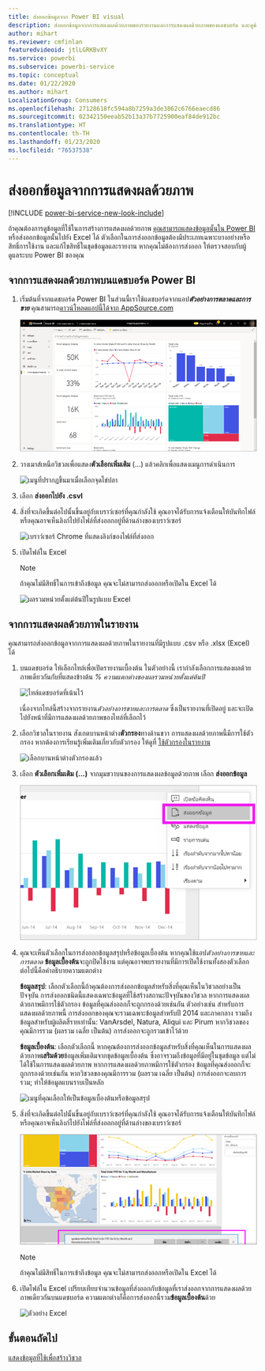 ```yaml
---
title: ส่งออกข้อมูลจาก Power BI visual
description: ส่งออกข้อมูลจากการแสดงผลด้วยภาพของรายงานและการแสดงผลด้วยภาพของแดชบอร์ด และดูข้อมูลนั้นใน Excel
author: mihart
ms.reviewer: cmfinlan
featuredvideoid: jtlLGRKBvXY
ms.service: powerbi
ms.subservice: powerbi-service
ms.topic: conceptual
ms.date: 01/22/2020
ms.author: mihart
LocalizationGroup: Consumers
ms.openlocfilehash: 27128618fc594a8b7259a3de3862c6766eaecd86
ms.sourcegitcommit: 02342150eeab52b13a37b7725900eaf84de912bc
ms.translationtype: HT
ms.contentlocale: th-TH
ms.lasthandoff: 01/23/2020
ms.locfileid: "76537538"
---
```

# <a name="export-data-from-a-visual"></a>ส่งออกข้อมูลจากการแสดงผลด้วยภาพ

[!INCLUDE [power-bi-service-new-look-include](../includes/power-bi-service-new-look-include.md)]

ถ้าคุณต้องการดูข้อมูลที่ใช้ในการสร้างการแสดงผลด้วยภาพ [คุณสามารถแสดงข้อมูลนั้นใน Power BI](end-user-show-data.md) หรือส่งออกข้อมูลนั้นไปยัง Excel ได้ ตัวเลือกในการส่งออกข้อมูลต้องมีประเภทเฉพาะบางอย่างหรือสิทธิ์การใช้งาน และแก้ไขสิทธิ์ในชุดข้อมูลและรายงาน หากคุณไม่ต้องการส่งออก ให้ตรวจสอบกับผู้ดูแลระบบ Power BI ของคุณ 

## <a name="from-a-visual-on-a-power-bi-dashboard"></a>จากการแสดงผลด้วยภาพบนแดชบอร์ด Power BI

1. เริ่มต้นที่จากแดชบอร์ด Power BI ในส่วนนี้เราใช้แดชบอร์ดจากแอป***ตัวอย่างการตลาดและการขาย*** คุณสามารถ[ดาวน์โหลดแอปนี้ได้จาก AppSource.com](https://appsource.microsoft.com/product/power-bi/microsoft-retail-analysis-sample.salesandmarketingsample-preview?flightCodes=e2b06c7a-a438-4d99-9eb6-4324ce87f282)

    ![เพิ่มแดชบอร์ด](media/end-user-export/power-bi-dashboards.png)

2. วางเมาส์เหนือวิชวลเพื่อแสดง**ตัวเลือกเพิ่มเติม** (...) แล้วคลิกเพื่อแสดงเมนูการดำเนินการ

    ![เมนูที่ปรากฏขึ้นมาเมื่อเลือกจุดไข่ปลา](media/end-user-export/power-bi-options-menu.png)

3. เลือก **ส่งออกไปยัง .csvl**

4. สิ่งที่จะเกิดขึ้นต่อไปนั้นขึ้นอยู่กับเบราว์เซอร์ที่คุณกำลังใช้ คุณอาจได้รับการแจ้งเตือนให้บันทึกไฟล์หรือคุณอาจเห็นลิงก์ไปยังไฟล์ที่ส่งออกอยู่ที่ด้านล่างของเบราว์เซอร์ 

    ![เบราว์เซอร์ Chrome ที่แสดงลิงก์ของไฟล์ที่ส่งออก](media/end-user-export/power-bi-dashboard-exports.png)

5. เปิดไฟล์ใน Excel 

    > [!NOTE]
    > ถ้าคุณไม่มีสิทธิ์ในการเข้าถึงข้อมูล คุณจะไม่สามารถส่งออกหรือเปิดใน Excel ได้  

    ![ผลรวมหน่วยตั้งแต่ต้นปีในรูปแบบ Excel](media/end-user-export/power-bi-excel.png)


## <a name="from-a-visual-in-a-report"></a>จากการแสดงผลด้วยภาพในรายงาน
คุณสามารถส่งออกข้อมูลจากการแสดงผลด้วยภาพในรายงานที่มีรูปแบบ .csv หรือ .xlsx (Excel) ได้ 

1. บนแดชบอร์ด ให้เลือกไทล์เพื่อเปิดรายงานเบื้องต้น  ในตัวอย่างนี้ เรากำลังเลือกการแสดงผลด้วยภาพเดียวกันกับที่แสดงข้างต้น *% ความแตกต่างของผลรวมหน่วยตั้งแต่ต้นปี* 

    ![ไทล์แดชบอร์ดที่เน้นไว้](media/end-user-export/power-bi-export-reports.png)

    เนื่องจากไทล์นี้สร้างจากรายงาน*ตัวอย่างการขายและการตลาด* ซึ่งเป็นรายงานที่เปิดอยู่ และจะเปิดไปยังหน้าที่มีการแสดงผลด้วยภาพของไทล์ที่เลือกไว้ 

2. เลือกวิชวลในรายงาน สังเกตบานหน้าต่าง**ตัวกรอง**ทางด้านขวา การแสดงผลด้วยภาพนี้มีการใช้ตัวกรอง หากต้องการเรียนรู้เพิ่มเติมเกี่ยวกับตัวกรอง ให้ดูที่ [ใช้ตัวกรองในรายงาน](end-user-report-filter.md)

    ![เลือกบานหน้าต่างตัวกรองแล้ว](media/end-user-export/power-bi-export-filter.png)


3. เลือก **ตัวเลือกเพิ่มเติม (...)** จากมุมขวาบนของการแสดงผลข้อมูลด้วยภาพ เลือก **ส่งออกข้อมูล**

    ![ส่งออกข้อมูลที่เลือกจากรายการแบบหล่นลง](media/end-user-export/power-bi-export-report.png)

4. คุณจะเห็นตัวเลือกในการส่งออกข้อมูลสรุปหรือข้อมูลเบื้องต้น หากคุณใช้แอป*ตัวอย่างการขายและการตลาด* **ข้อมูลเบื้องต้น**จะถูกปิดใช้งาน แต่คุณอาจพบรายงานที่มีการเปิดใช้งานทั้งสองตัวเลือก ต่อไปนี้คือคำอธิบายความแตกต่าง

    **ข้อมูลสรุป**: เลือกตัวเลือกนี้ถ้าคุณต้องการส่งออกข้อมูลสำหรับสิ่งที่คุณเห็นในวิชวลอย่างเป็นปัจจุบัน  การส่งออกชนิดนี้แสดงเฉพาะข้อมูลที่ใช้สร้างสถานะปัจจุบันของวิชวล หากการแสดงผลด้วยภาพมีการใช้ตัวกรอง ข้อมูลที่คุณส่งออกก็จะถูกกรองด้วยเช่นกัน ตัวอย่างเช่น สำหรับการแสดงผลด้วยภาพนี้ การส่งออกของคุณจะรวมเฉพาะข้อมูลสำหรับปี 2014 และภาคกลาง รวมถึงข้อมูลสำหรับผู้ผลิตสี่รายเท่านั้น: VanArsdel, Natura, Aliqui และ Pirum หากวิชวลของคุณมีการรวม (ผลรวม เฉลี่ย เป็นต้น) การส่งออกจะถูกรวมเข้าไว้ด้วย 
  

    **ข้อมูลเบื้องต้น**: เลือกตัวเลือกนี้ หากคุณต้องการส่งออกข้อมูลสำหรับสิ่งที่คุณเห็นในการแสดงผลด้วยภาพ**เสริมด้วย**ข้อมูลเพิ่มเติมจากชุดข้อมูลเบื้องต้น  ซึ่งอาจรวมถึงข้อมูลที่มีอยู่ในชุดข้อมูล แต่ไม่ได้ใช้ในการแสดงผลด้วยภาพ หากการแสดงผลด้วยภาพมีการใช้ตัวกรอง ข้อมูลที่คุณส่งออกก็จะถูกกรองด้วยเช่นกัน  หากวิชวลของคุณมีการรวม (ผลรวม เฉลี่ย เป็นต้น) การส่งออกจะลบการรวม; ทำให้ข้อมูลแบนราบเป็นหลัก 

    ![เมนูที่คุณเลือกให้เป็นข้อมูลเบื้องต้นหรือข้อมูลสรุป](media/end-user-export/power-bi-export-underlying.png)

5. สิ่งที่จะเกิดขึ้นต่อไปนั้นขึ้นอยู่กับเบราว์เซอร์ที่คุณกำลังใช้ คุณอาจได้รับการแจ้งเตือนให้บันทึกไฟล์ หรือคุณอาจเห็นลิงก์ไปยังไฟล์ที่ส่งออกอยู่ที่ด้านล่างของเบราว์เซอร์ 

    ![ไฟล์ที่ส่งออกซึ่งแสดงในเบราว์เซอร์ Microsoft Edge](media/end-user-export/power-bi-export-edge-browser.png)

    > [!NOTE]
    > ถ้าคุณไม่มีสิทธิ์ในการเข้าถึงข้อมูล คุณจะไม่สามารถส่งออกหรือเปิดใน Excel ได้  


6. เปิดไฟล์ใน Excel เปรียบเทียบจำนวนข้อมูลที่ส่งออกกับข้อมูลที่เราส่งออกจากการแสดงผลด้วยภาพเดียวกันบนแดชบอร์ด ความแตกต่างก็คือการส่งออกนี้รวม**ข้อมูลเบื้องต้น**ด้วย 

    ![ตัวอย่าง Excel](media/end-user-export/power-bi-underlying.png)

## <a name="next-steps"></a>ขั้นตอนถัดไป

[แสดงข้อมูลที่ใช้เพื่อสร้างวิชวล](end-user-show-data.md)